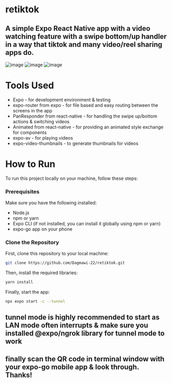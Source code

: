 # retiktok
## A simple Expo React Native app with a video watching feature with a swipe bottom/up handler in a way that tiktok and many video/reel sharing apps do.
![image](https://github.com/Dagmawi-22/retiktok/assets/109204719/fedab553-70de-4b88-bd97-31498e1b0742) ![image](https://github.com/Dagmawi-22/retiktok/assets/109204719/078c0bb6-65a7-478d-9b4b-41913eb3b87c) ![image](https://github.com/Dagmawi-22/retiktok/assets/109204719/8bea965c-6dc9-43b9-b9ad-ae4493bee491)

# Tools Used
- Expo - for development environment & testing
- expo-router from expo - for file based and easy routing between the screens in the app
- PanResponder from react-native - for handling the swipe up/bottom actions & switching videos
- Animated from react-native - for providing an animated style exchange for components
- expo-av - for playing videos
- expo-video-thumbnails - to generate thumbnails for videos 

# How to Run

To run this project locally on your machine, follow these steps:

### Prerequisites

Make sure you have the following installed:
- Node.js
- npm or yarn
- Expo CLI (if not installed, you can install it globally using npm or yarn)
- expo-go app on your phone
  

### Clone the Repository

First, clone this repository to your local machine:

```bash
git clone https://github.com/Dagmawi-22/retiktok.git
```
Then, install the required libraries:
```bash
yarn install
```
Finally, start the app:
```bash
npx expo start -c --tunnel
```

## tunnel mode is highly recommended to start as LAN mode often interrupts & make sure you installed @expo/ngrok library for tunnel mode to work

## finally scan the QR code in terminal window with your expo-go mobile app & look through. Thanks!
